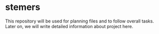 # stemers

This repository will be used for planning files and to follow overall tasks.
Later on, we will write detailed information about project here.
